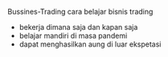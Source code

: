 Bussines-Trading
cara belajar bisnis trading
- bekerja dimana saja dan kapan saja
- belajar mandiri di masa pandemi
- dapat menghasilkan aung di luar ekspetasi
